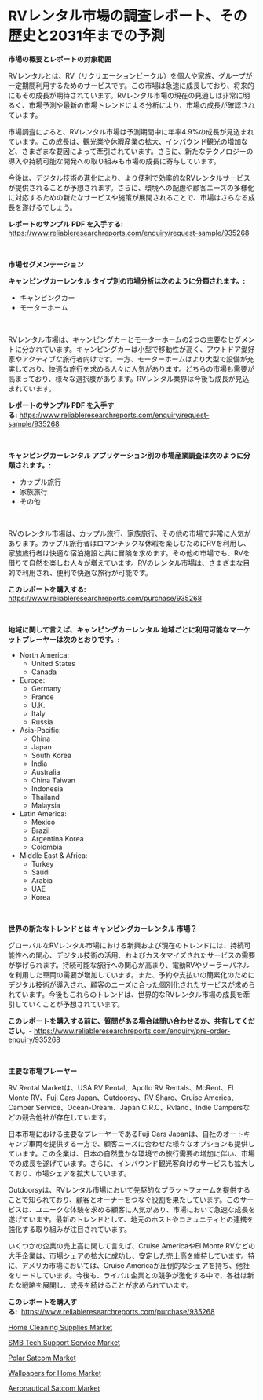 <p><h1>RVレンタル市場の調査レポート、その歴史と2031年までの予測</h1></p><p><strong>市場の概要とレポートの対象範囲</strong></p>
<p><p>RVレンタルとは、RV（リクリエーションビークル）を個人や家族、グループが一定期間利用するためのサービスです。この市場は急速に成長しており、将来的にもその成長が期待されています。RVレンタル市場の現在の見通しは非常に明るく、市場予測や最新の市場トレンドによる分析により、市場の成長が確認されています。</p><p>市場調査によると、RVレンタル市場は予測期間中に年率4.9%の成長が見込まれています。この成長は、観光業や休暇産業の拡大、インバウンド観光の増加など、さまざまな要因によって牽引されています。さらに、新たなテクノロジーの導入や持続可能な開発への取り組みも市場の成長に寄与しています。</p><p>今後は、デジタル技術の進化により、より便利で効率的なRVレンタルサービスが提供されることが予想されます。さらに、環境への配慮や顧客ニーズの多様化に対応するための新たなサービスや施策が展開されることで、市場はさらなる成長を遂げるでしょう。</p></p>
<p><strong>レポートのサンプル PDF を入手する:</strong> <a href="https://www.reliableresearchreports.com/enquiry/request-sample/935268">https://www.reliableresearchreports.com/enquiry/request-sample/935268</a></p>
<p>&nbsp;</p>
<p><strong>市場セグメンテーション</strong></p>
<p><strong>キャンピングカーレンタル タイプ別の市場分析は次のように分類されます。:</strong></p>
<p><ul><li>キャンピングカー</li><li>モーターホーム</li></ul></p>
<p>&nbsp;</p>
<p><p>RVレンタル市場は、キャンピングカーとモーターホームの2つの主要なセグメントに分かれています。キャンピングカーは小型で移動性が高く、アウトドア愛好家やアクティブな旅行者向けです。一方、モーターホームはより大型で設備が充実しており、快適な旅行を求める人々に人気があります。どちらの市場も需要が高まっており、様々な選択肢があります。RVレンタル業界は今後も成長が見込まれています。</p></p>
<p><strong>レポートのサンプル PDF を入手する:</strong>&nbsp;<a href="https://www.reliableresearchreports.com/enquiry/request-sample/935268">https://www.reliableresearchreports.com/enquiry/request-sample/935268</a></p>
<p>&nbsp;</p>
<p><strong> キャンピングカーレンタル アプリケーション別の市場産業調査は次のように分類されます。:</strong></p>
<p><ul><li>カップル旅行</li><li>家族旅行</li><li>その他</li></ul></p>
<p>&nbsp;</p>
<p><p>RVのレンタル市場は、カップル旅行、家族旅行、その他の市場で非常に人気があります。カップル旅行者はロマンチックな休暇を楽しむためにRVを利用し、家族旅行者は快適な宿泊施設と共に冒険を求めます。その他の市場でも、RVを借りて自然を楽しむ人々が増えています。RVのレンタル市場は、さまざまな目的で利用され、便利で快適な旅行が可能です。</p></p>
<p><strong>このレポートを購入する:</strong>&nbsp; <a href="https://www.reliableresearchreports.com/purchase/935268">https://www.reliableresearchreports.com/purchase/935268</a></p>
<p>&nbsp;</p>
<p><strong>地域に関して言えば、キャンピングカーレンタル 地域ごとに利用可能なマーケットプレーヤーは次のとおりです。:</strong></p>
<p><ul>
    <li>
        North America:
        <ul>
            <li>United States</li>
            <li>Canada</li>
        </ul>
    </li>
    <li>
        Europe:
        <ul>
            <li>Germany</li>
            <li>France</li>
            <li>U.K.</li>
            <li>Italy</li>
            <li>Russia</li>
        </ul>
    </li>
    <li>
        Asia-Pacific:
        <ul>
            <li>China</li>
            <li>Japan</li>
            <li>South Korea</li>
            <li>India</li>
            <li>Australia</li>
            <li>China Taiwan</li>
            <li>Indonesia</li>
            <li>Thailand</li>
            <li>Malaysia</li>
        </ul>
    </li>
    <li>
        Latin America:
        <ul>
            <li>Mexico</li>
            <li>Brazil</li>
            <li>Argentina Korea</li>
            <li>Colombia</li>
        </ul>
    </li>
    <li>
        Middle East & Africa:
        <ul>
            <li>Turkey</li>
            <li>Saudi</li>
            <li>Arabia</li>
            <li>UAE</li>
            <li>Korea</li>
        </ul>
    </li>
    </ul></p>
<p>&nbsp;</p>
<p><strong>世界の新たなトレンドとは キャンピングカーレンタル 市場？</strong></p>
<p><p>グローバルなRVレンタル市場における新興および現在のトレンドには、持続可能性への関心、デジタル技術の活用、およびカスタマイズされたサービスの需要が挙げられます。持続可能な旅行への関心が高まり、電動RVやソーラーパネルを利用した車両の需要が増加しています。また、予約や支払いの簡素化のためにデジタル技術が導入され、顧客のニーズに合った個別化されたサービスが求められています。今後もこれらのトレンドは、世界的なRVレンタル市場の成長を牽引していくことが予想されています。</p></p>
<p><strong>このレポートを購入する前に、質問がある場合は問い合わせるか、共有してください。</strong>- <a href="https://www.reliableresearchreports.com/enquiry/pre-order-enquiry/935268">https://www.reliableresearchreports.com/enquiry/pre-order-enquiry/935268</a></p>
<p>&nbsp;</p>
<p><strong>主要な市場プレーヤー</strong></p>
<p><p>RV Rental Marketは、USA RV Rental、Apollo RV Rentals、McRent、El Monte RV、Fuji Cars Japan、Outdoorsy、RV Share、Cruise America、Camper Service、Ocean-Dream、Japan C.R.C、Rvland、Indie Campersなどの競合他社が存在しています。</p><p>日本市場における主要なプレーヤーであるFuji Cars Japanは、自社のオートキャンプ車両を提供する一方で、顧客ニーズに合わせた様々なオプションも提供しています。この企業は、日本の自然豊かな環境での旅行需要の増加に伴い、市場での成長を遂げています。さらに、インバウンド観光客向けのサービスも拡大しており、市場シェアを拡大しています。</p><p>Outdoorsyは、RVレンタル市場において先駆的なプラットフォームを提供することで知られており、顧客とオーナーをつなぐ役割を果たしています。このサービスは、ユニークな体験を求める顧客に人気があり、市場において急速な成長を遂げています。最新のトレンドとして、地元のホストやコミュニティとの連携を強化する取り組みが注目されています。</p><p>いくつかの企業の売上高に関して言えば、Cruise AmericaやEl Monte RVなどの大手企業は、市場シェアの拡大に成功し、安定した売上高を維持しています。特に、アメリカ市場においては、Cruise Americaが圧倒的なシェアを持ち、他社をリードしています。今後も、ライバル企業との競争が激化する中で、各社は新たな戦略を展開し、成長を続けることが求められています。</p></p>
<p><strong>このレポートを購入する:</strong>&nbsp;&nbsp;<a href="https://www.reliableresearchreports.com/purchase/935268">https://www.reliableresearchreports.com/purchase/935268</a></p>
<p><p><a href="https://view.publitas.com/reportprime-1/home-cleaning-supplies-market-size-growth-and-forecast-from-2024-2031/">Home Cleaning Supplies Market</a></p><p><a href="https://faithful-glue-af3.notion.site/SMB-Tech-Support-Service-Market-Size-Market-Trends-and-Growth-Outlook-forecasted-for-period-from-2-5c35c10ea95c45b2b6c7d2c05369b94d">SMB Tech Support Service Market</a></p><p><a href="https://chivalrous-flock-a86.notion.site/Polar-Satcom-Market-Analysis-Examines-its-Scope-on-Growth-Opportunities-and-Forecasted-Trends-Spann-94e39940f19149dba60dbd53068ac285">Polar Satcom Market</a></p><p><a href="https://view.publitas.com/reportprime-1/wallpapers-for-home-market-research-report-forecasted-for-period-from-2024-2031-by-market-type-market-application-and-region/">Wallpapers for Home Market</a></p><p><a href="https://angry-finch-aaf.notion.site/Aeronautical-Satcom-Market-Size-and-Growth-Market-Segmentation-Regional-and-Country-Breakdowns-an-e08541d7136749ce9bd1a38861b89108">Aeronautical Satcom Market</a></p></p>